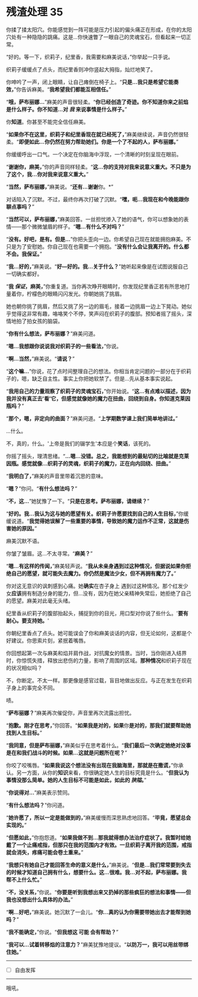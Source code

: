 # 残渣处理 35

你揉了揉太阳穴。你能感觉到一阵可能是压力引起的偏头痛正在形成，在你的太阳穴处有一种隐隐的跳痛。这是...你快速瞥了一眼自己的灵魂宝石，但看起来一切正常。

“好的。等一下，织莉子，纪里香，我需要和麻美说话，”你举起一只手说。

织莉子缓缓点了点头，而纪里香则冲你竖起大拇指，灿烂地笑了。

你呻吟了一声，闭上眼睛，让自己瘫倒在椅子上。“**只是...我只是希望它能奏效，**”你告诉麻美。“**我希望我们都能互相信任。**”

“**哦，萨布丽娜...**”麻美的声音很轻柔。“**你已经创造了奇迹。你不知道你来之前焰是什么样子。你不知道...对 _我_ 来说事情是什么样子。**”

你**知道**。你甚至不能完全信任麻美。

“**如果你不在这里，织莉子和纪里香现在就已经死了，**”麻美继续说，声音仍然很轻柔。“**即便如此...你仍然在努力帮助她们。你是一个了不起的人，萨布丽娜。**”

你缓缓呼出一口气。一个决定在你脑海中浮现，一个清晰的时刻呈现在眼前。

“**谢谢你，麻美，**”你的声音同样轻柔。“**这...你的支持对我来说意义重大。不只是为了这个，我...你对我来说意义重大。**”

“**当然，萨布丽娜，**”麻美说。“**还有...谢谢**你。*”

对话陷入了沉默。不过，最终你再次打破了沉默。“**嘿，呃...我现在和今晚能跟你聊点事吗？**”

“**当然可以，萨布丽娜，**”麻美回答。一丝担忧掺入了她的语气，你可以想象她的表情——那个微微皱眉的样子。“**嗯...有什么不对吗？**”

“**没有。好吧，是有。但是...**”你把头歪向一边。你希望自己现在就能拥抱麻美。不只是为了安慰她。你自己现在也需要一个拥抱。“**没有什么会让我离开的。什么都不会。我保证。**”

“**我...好的，**”麻美说。“**好—好的。我...关于什么？**”她听起来像是在试图说服自己一切确实都好。

“**我 _保证_，麻美，**”你重复道。当你再次睁开眼睛时，你发现纪里香正若有所思地打量着你，柠檬色的眼睛闪闪发光。你朝她挑了挑眉。

她也朝你挑了挑眉，然后又挑了另一边的眉毛，接着一边挑眉一边上下晃动。她似乎觉得这非常有趣，咯咯笑个不停，笑声闷在织莉子的腹部。预知者摇了摇头，深情地拍了拍女孩的脑袋。

“**你有什么想法，萨布丽娜？**”麻美问道。

“**嗯...我想跟你说说我对织莉子的一些看法，**”你说。

“**啊...当然，**”麻美说。“**请说？**”

“**这个嘛...**”你说，花了点时间整理自己的想法。你相当肯定问题的一部分在于织莉子的，嗯，缺乏自主性。事实上你把她软禁了。但是...先从基本事实说起。

“**我用自己的力量观察了织莉子的灵魂宝石，**”你开始说。“**这...有点难以描述，因为我并没有真正去'看'它，但感觉就像她的魔力在扭曲，回绕到自身。你知道克莱因瓶吗？**”

“**那个，嗯，非定向的曲面？**”麻美问道。“**上学期数学课上我们简单地讲过。**”

...什么。

不，真的，什么。'上帝是我们的辍学生'本应是个**笑话**，该死的。

你摇了摇头，理清思绪。“**...嗯...没错。总之，我能想到的最贴切的比喻就是克莱因瓶。感觉就像...织莉子的灵魂，织莉子的魔力，正在向内回绕、扭曲。**”

“**我明白了，**”麻美的声音里带着沉思的意味。

“**嗯？**”你问。“**有什么想法吗？**”

“**不，这...**”她犹豫了一下。“**只是在思考。萨布丽娜，请继续？**”

“**好的。我...我认为这与她的愿望有关。织莉子许愿要找到自己的人生目标，**”你缓缓说道。“**我觉得她误解了一些重要的事情，导致她的魔力运作不正常，这就是伤害她的原因。**”

麻美沉默不语。

你皱了皱眉。这...不太寻常。“**麻美？**”

“**嗯...有这样的传闻，**”麻美轻声说。“**我从未亲身遇到过这种情况，但据说如果你拒绝自己的愿望，就可能失去魔力。你仍然是魔法少女，但不再拥有魔力了。**”

你对这无意识的讽刺感到心痛。她**确实**在杏子身上 遇到过这种情况。那个红发少女**应该**拥有制造分身的能力，但...没有，因为在她父亲精神失常后，她拒绝了自己的愿望。麻美对此毫无头绪。

纪里香从织莉子的腹部抬起头，捕捉到你的目光，用口型对你说了些什么。'**要有耐心。要支持她。**'

你朝纪里香点了点头。她可能误会了你和麻美谈话的内容，但无论如何，这都是个好建议。你思索片刻，紧抿着嘴唇。

你回想起第一次与麻美和焰并肩作战，对抗魔女的情景。当时，当你刚进入结界时，你惊慌失措，释放出悲伤的力量，影响了周围的区域。**那种情况**和织莉子现在的状况相似吗？

不，你断定。不太一样。那更像是感官过载，盲目地做出反应。与正在发生在织莉子身上的事完全不同。

啧。

“**萨布丽娜？**”麻美再次催促你，声音里再次流露出担忧。

“**抱歉。刚才在思考，**”你回答。“**如果我是对的，如果**你**是对的，那我们就要帮助她找到人生目标。**”

“**我同意，但是萨布丽娜，**”麻美似乎在思考着什么。“**我们最后一次确定她绝对没事是在和我们战斗的时候。如果...这就是问题所在呢？**”

你咬了咬嘴唇。“**如果我说这个想法没有出现在我脑海里，那就是在撒谎，**”你承认。另一方面，从你的**知识**来看，你很确定她人生的目标究竟是什么。“**但我认为事情没那么简单。她的人生目标不可能是如此，如此的 _狭隘_。**”

“**你说得对...**”麻美表示赞同。

“**有什么想法吗？**”你问道。

“**她许愿了，所以一定是能做到的，**”麻美缓慢而深思熟虑地回答。“**毕竟，愿望总会实现的。**”

“**但愿如此，**”你抱怨道。“**如果我做不到...那我就得想办法治疗症状了。我暂时给她戴了一个止痛戒指，但那只在我的范围内才有效。一旦织莉子离开我的范围，戒指就会消失，疼痛可能会卷土重来。**”

“**我想只有她自己才能回答生命的意义是什么，**”麻美说。“**但是...我们常常要到失去的时候才知道自己拥有什么，想要什么。这...很难。我...对不起，萨布丽娜。我帮不上什么忙。**”

“**不，没关系，**”你说。“**你要是听到我想出来又扔掉的那些疯狂的想法和事情——但我也没想出什么具体的办法。**”

“**啊...好吧，**”麻美说。她沉默了一会儿。“**你...真的认为你需要带她出去才能帮到她吗？**”

“**我不能确定，**”你说。“**但我想这 **可能** 会有帮助？**”

“**我可以...试着转移焰的注意力？**”麻美犹豫地提议。“**以防万一，我可以用丝带绑住她。**”

---

- [ ] 自由发挥

---

哦吼。
